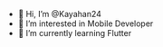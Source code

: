 - 👋 Hi, I’m @Kayahan24
- 👀 I’m interested in Mobile Developer
- 🌱 I’m currently learning Flutter

<!---
Kayahan24/Kayahan24 is a ✨ special ✨ repository because its `README.md` (this file) appears on your GitHub profile.
You can click the Preview link to take a look at your changes.
--->
